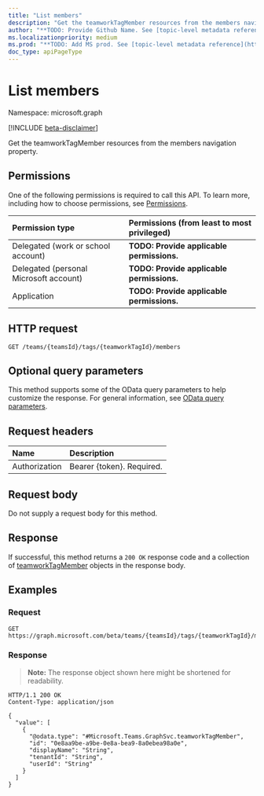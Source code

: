 ```yaml
---
title: "List members"
description: "Get the teamworkTagMember resources from the members navigation property."
author: "**TODO: Provide Github Name. See [topic-level metadata reference](https://msgo.azurewebsites.net/add/document/guidelines/metadata.html#topic-level-metadata)**"
ms.localizationpriority: medium
ms.prod: "**TODO: Add MS prod. See [topic-level metadata reference](https://msgo.azurewebsites.net/add/document/guidelines/metadata.html#topic-level-metadata)**"
doc_type: apiPageType
---
```


# List members
Namespace: microsoft.graph

[!INCLUDE [beta-disclaimer](../../includes/beta-disclaimer.md)]

Get the teamworkTagMember resources from the members navigation property.

## Permissions
One of the following permissions is required to call this API. To learn more, including how to choose permissions, see [Permissions](/graph/permissions-reference).

|Permission type|Permissions (from least to most privileged)|
|:---|:---|
|Delegated (work or school account)|**TODO: Provide applicable permissions.**|
|Delegated (personal Microsoft account)|**TODO: Provide applicable permissions.**|
|Application|**TODO: Provide applicable permissions.**|

## HTTP request

<!-- {
  "blockType": "ignored"
}
-->
``` http
GET /teams/{teamsId}/tags/{teamworkTagId}/members
```

## Optional query parameters
This method supports some of the OData query parameters to help customize the response. For general information, see [OData query parameters](/graph/query-parameters).

## Request headers
|Name|Description|
|:---|:---|
|Authorization|Bearer {token}. Required.|

## Request body
Do not supply a request body for this method.

## Response

If successful, this method returns a `200 OK` response code and a collection of [teamworkTagMember](../resources/teamworktagmember.md) objects in the response body.

## Examples

### Request
<!-- {
  "blockType": "request",
  "name": "list_teamworktagmember"
}
-->
``` http
GET https://graph.microsoft.com/beta/teams/{teamsId}/tags/{teamworkTagId}/members
```


### Response
>**Note:** The response object shown here might be shortened for readability.
<!-- {
  "blockType": "response",
  "truncated": true,
  "@odata.type": "Collection(Microsoft.Teams.GraphSvc.teamworkTagMember)"
}
-->
``` http
HTTP/1.1 200 OK
Content-Type: application/json

{
  "value": [
    {
      "@odata.type": "#Microsoft.Teams.GraphSvc.teamworkTagMember",
      "id": "0e8aa9be-a9be-0e8a-bea9-8a0ebea98a0e",
      "displayName": "String",
      "tenantId": "String",
      "userId": "String"
    }
  ]
}
```

